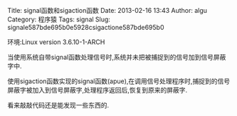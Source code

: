 Title: signal函数和sigaction函数
Date: 2013-02-16 13:43
Author: algu
Category: 程序猿
Tags: signal
Slug: signale587bde695b0e5928csigactione587bde695b0

环境:Linux version 3.6.10-1-ARCH

当使用系统自带signal函数处理信号时,系统并未把被捕捉到的信号加到信号屏蔽字中.

使用sigaction函数实现的signal函数(apue),在调用信号处理程序时,捕捉到的信号屏蔽字被加入到信号屏蔽字,处理程序返回后,恢复到原来的屏蔽字.

看来敲敲代码还是能发现一些东西的.
